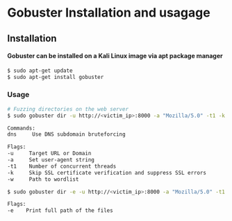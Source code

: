 # Gobuster Installation and usagage

## Installation

#### Gobuster can be installed on a Kali Linux image via apt package manager

```bash 
$ sudo apt-get update
$ sudo apt-get install gobuster
```

### Usage 

```bash
# Fuzzing directories on the web server
$ sudo gobuster dir -u http://<victim_ip>:8000 -a "Mozilla/5.0" -t1 -k -w /usr/share/seclists/Discovery/Web-Content/common.txt

Commands:
dns     Use DNS subdomain bruteforcing

Flags:
-u     Target URL or Domain
-a     Set user-agent string
-t1    Number of concurrent threads
-k     Skip SSL certificate verification and suppress SSL errors
-w     Path to wordlist
```


```bash
$ sudo gobuster dir -e -u http://<victim_ip>:8000 -a "Mozilla/5.0" -t1 -w /usr/share/seclists/Discovery/Web-Content/common.txt

Flags:
-e    Print full path of the files
```
